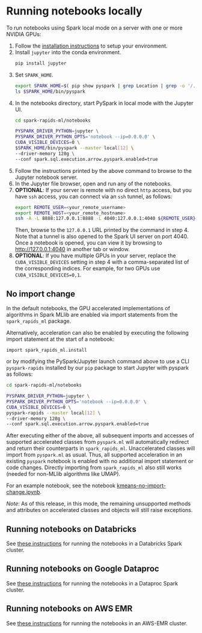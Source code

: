 # Running notebooks locally

To run notebooks using Spark local mode on a server with one or more NVIDIA GPUs:
1. Follow the [installation instructions](../python/README.md#installation) to setup your environment.
2. Install `jupyter` into the conda environment.
    ```bash
    pip install jupyter
    ```
3. Set `SPARK_HOME`.
    ```bash
    export SPARK_HOME=$( pip show pyspark | grep Location | grep -o '/.*' )/pyspark
    ls $SPARK_HOME/bin/pyspark
    ```
4. In the notebooks directory, start PySpark in local mode with the Jupyter UI.
    ```bash
    cd spark-rapids-ml/notebooks

    PYSPARK_DRIVER_PYTHON=jupyter \
    PYSPARK_DRIVER_PYTHON_OPTS='notebook --ip=0.0.0.0' \
    CUDA_VISIBLE_DEVICES=0 \
    $SPARK_HOME/bin/pyspark --master local[12] \
    --driver-memory 128g \
    --conf spark.sql.execution.arrow.pyspark.enabled=true
    ```
5. Follow the instructions printed by the above command to browse to the Jupyter notebook server.
6. In the Jupyter file browser, open and run any of the notebooks.
7. **OPTIONAL**: If your server is remote with no direct `http` access, but you have `ssh` access, you can connect via an `ssh` tunnel, as follows:
    ```bash
    export REMOTE_USER=<your_remote_username>
    export REMOTE_HOST=<your_remote_hostname>
    ssh -A -L 8888:127.0.0.1:8888 -L 4040:127.0.0.1:4040 ${REMOTE_USER}@${REMOTE_HOST}
    ```
    Then, browse to the `127.0.0.1` URL printed by the command in step 4.   Note that a tunnel is also opened to the Spark UI server on port 4040.  Once a notebook is opened, you can view it by browsing to http://127.0.0.1:4040 in another tab or window.
8. **OPTIONAL**: If you have multiple GPUs in your server, replace the `CUDA_VISIBLE_DEVICES` setting in step 4 with a comma-separated list of the corresponding indices.  For example, for two GPUs use `CUDA_VISIBLE_DEVICES=0,1`.

## No import change
In the default notebooks, the GPU accelerated implementations of algorithms in Spark MLlib are enabled via import statements from the `spark_rapids_ml` package.   

Alternatively, acceleration can also be enabled by executing the following import statement at the start of a notebook:
```
import spark_rapids_ml.install
```
or by modifying the PySpark/Jupyter launch command above to use a CLI `pyspark-rapids` installed by our `pip` package to start Jupyter with pyspark as follows: 
```bash
cd spark-rapids-ml/notebooks

PYSPARK_DRIVER_PYTHON=jupyter \
PYSPARK_DRIVER_PYTHON_OPTS='notebook --ip=0.0.0.0' \
CUDA_VISIBLE_DEVICES=0 \
pyspark-rapids --master local[12] \
--driver-memory 128g \
--conf spark.sql.execution.arrow.pyspark.enabled=true
``` 

After executing either of the above, all subsequent imports and accesses of supported accelerated classes from `pyspark.ml` will automatically redirect and return their counterparts in `spark_rapids_ml`.  Unaccelerated classes will import from `pyspark.ml` as usual.  Thus, all supported acceleration in an existing `pyspark` notebook is enabled with no additional import statement or code changes.  Directly importing from `spark_rapids_ml` also still works (needed for non-MLlib algorithms like UMAP).

For an example notebook, see the notebook [kmeans-no-import-change.ipynb](kmeans-no-import-change.ipynb).

*Note*: As of this release, in this mode, the remaining unsupported methods and attributes on accelerated classes and objects will still raise exceptions.

## Running notebooks on Databricks
See [these instructions](databricks/README.md) for running the notebooks in a Databricks Spark cluster.

## Running notebooks on Google Dataproc
See [these instructions](dataproc/README.md) for running the notebooks in a Dataproc Spark cluster.

## Running notebooks on AWS EMR
See [these instructions](aws-emr/README.md) for running the notebooks in an AWS-EMR cluster.

